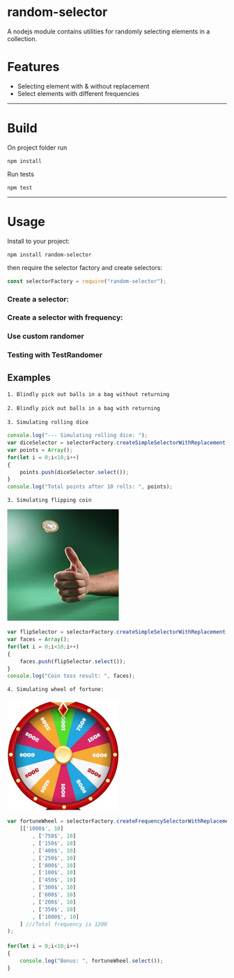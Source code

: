 # random-selector
A nodejs module contains utilities for randomly selecting elements in a collection.

# Features
- Selecting element with & without replacement 
- Select elements with different frequencies
---
# Build
On project folder run
```npm
npm install
```
Run tests
```npm
npm test
```
---
# Usage
Install to your project:
```npm
npm install random-selector
```

then require the selector factory and create selectors:
```javascript
const selectorFactory = require("random-selector");
```

### Create a selector:


### Create a selector with frequency:

### Use custom randomer

### Testing with TestRandomer


## Examples
    
    1. Blindly pick out balls in a bag without returning

    2. Blindly pick out balls in a bag with returning
    
    3. Simulating rolling dice
```javascript
console.log("--- Simulating rolling dice: ");
var diceSelector = selectorFactory.createSimpleSelectorWithReplacement([1, 2, 3, 4, 5, 6]);
var points = Array();
for(let i = 0;i<10;i++)
{
    points.push(diceSelector.select());
}
console.log("Total points after 10 rolls: ", points);

```
    3. Simulating flipping coin
![Image of flipping coin](./doc/img/fipping_coin.jpg)
```javascript
var flipSelector = selectorFactory.createSimpleSelectorWithReplacement(['Head', 'Tail']);
var faces = Array();
for(let i = 0;i<10;i++)
{
    faces.push(flipSelector.select());
}
console.log("Coin toss result: ", faces);
```
    
    4. Simulating wheel of fortune:
![Image Wheel of Fortune](./doc/img/wheel_fortune.jpg)
```javascript
var fortuneWheel = selectorFactory.createFrequencySelectorWithReplacement(
    [['1000$', 10]
        , ['750$', 10]
        , ['150$', 10]
        , ['400$', 10]
        , ['250$', 10]
        , ['800$', 10]
        , ['100$', 10]
        , ['450$', 10]
        , ['300$', 10]
        , ['600$', 10]
        , ['200$', 10]
        , ['350$', 10]
        , ['1000$', 10]
    ] ///Total frequency is 1200
);

for(let i = 0;i<10;i++)
{
    console.log("Bonus: ", fortuneWheel.select());
}
```    


    
    
    
